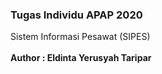 ### Tugas Individu APAP 2020
Sistem Informasi Pesawat (SIPES) <br><br>
**Author : Eldinta Yerusyah Taripar**